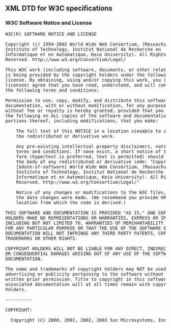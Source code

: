 ## XML DTD for W3C specifications

### W3C Software Notice and License
<pre>
W3C(R) SOFTWARE NOTICE AND LICENSE

Copyright (c) 1994-2002 World Wide Web Consortium, (Massachusetts
Institute of Technology, Institut National de Recherche en
Informatique et en Automatique, Keio University). All Rights
Reserved. http://www.w3.org/Consortium/Legal/

This W3C work (including software, documents, or other related items)
is being provided by the copyright holders under the following
license. By obtaining, using and/or copying this work, you (the
licensee) agree that you have read, understood, and will comply with
the following terms and conditions:

Permission to use, copy, modify, and distribute this software and its
documentation, with or without modification, for any purpose and
without fee or royalty is hereby granted, provided that you include
the following on ALL copies of the software and documentation or
portions thereof, including modifications, that you make:

    The full text of this NOTICE in a location viewable to users of
    the redistributed or derivative work.

    Any pre-existing intellectual property disclaimers, notices, or
    terms and conditions. If none exist, a short notice of the following
    form (hypertext is preferred, text is permitted) should be used within
    the body of any redistributed or derivative code: "Copyright (C)
    [$date-of-software] World Wide Web Consortium, (Massachusetts
    Institute of Technology, Institut National de Recherche en
    Informatique et en Automatique, Keio University). All Rights
    Reserved. http://www.w3.org/Consortium/Legal/"

    Notice of any changes or modifications to the W3C files, including
    the date changes were made. (We recommend you provide URIs to the
    location from which the code is derived.)

THIS SOFTWARE AND DOCUMENTATION IS PROVIDED "AS IS," AND COPYRIGHT
HOLDERS MAKE NO REPRESENTATIONS OR WARRANTIES, EXPRESS OR IMPLIED,
INCLUDING BUT NOT LIMITED TO, WARRANTIES OF MERCHANTABILITY OR FITNESS
FOR ANY PARTICULAR PURPOSE OR THAT THE USE OF THE SOFTWARE OR
DOCUMENTATION WILL NOT INFRINGE ANY THIRD PARTY PATENTS, COPYRIGHTS,
TRADEMARKS OR OTHER RIGHTS.

COPYRIGHT HOLDERS WILL NOT BE LIABLE FOR ANY DIRECT, INDIRECT, SPECIAL
OR CONSEQUENTIAL DAMAGES ARISING OUT OF ANY USE OF THE SOFTWARE OR
DOCUMENTATION.

The name and trademarks of copyright holders may NOT be used in
advertising or publicity pertaining to the software without specific,
written prior permission. Title to copyright in this software and any
associated documentation will at all times remain with copyright
holders.

----------

COPYRIGHT:

  Copyright (C) 2000, 2001, 2002, 2003 Sun Microsystems, Inc. All Rights Reserved.

</pre>
